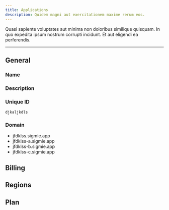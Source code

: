 ```yaml
---
title: Applications
description: Quidem magni aut exercitationem maxime rerum eos.
---
```


Quasi sapiente voluptates aut minima non doloribus similique quisquam. In quo expedita ipsum nostrum corrupti incidunt. Et aut eligendi ea perferendis.

---

## General
### Name
### Description
### Unique ID
`djkaljkdls`
### Domain
* jfdklss.sigmie.app 
* jfdklss-a.sigmie.app 
* jfdklss-b.sigmie.app 
* jfdklss-c.sigmie.app 
## Billing
## Regions
## Plan



